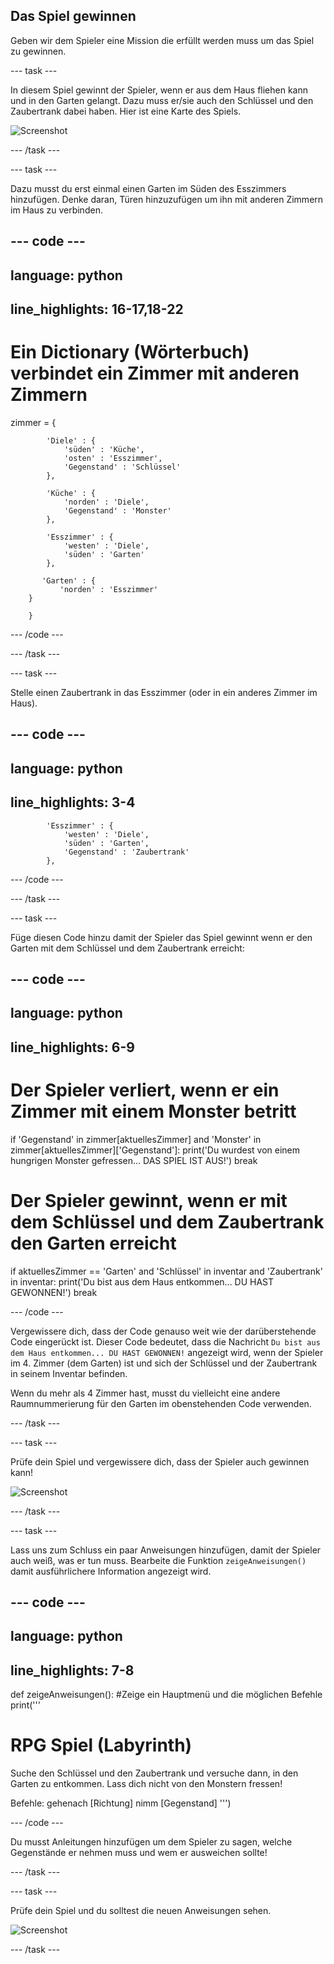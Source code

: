 ## Das Spiel gewinnen

Geben wir dem Spieler eine Mission die erfüllt werden muss um das Spiel zu gewinnen.

--- task ---

In diesem Spiel gewinnt der Spieler, wenn er aus dem Haus fliehen kann und in den Garten gelangt. Dazu muss er/sie auch den Schlüssel und den Zaubertrank dabei haben. Hier ist eine Karte des Spiels.

![Screenshot](images/rpg-final-map.png)

--- /task ---

--- task ---

Dazu musst du erst einmal einen Garten im Süden des Esszimmers hinzufügen. Denke daran, Türen hinzuzufügen um ihn mit anderen Zimmern im Haus zu verbinden.

--- code ---
---
language: python
---

## line_highlights: 16-17,18-22

# Ein Dictionary (Wörterbuch) verbindet ein Zimmer mit anderen Zimmern

zimmer = {

            'Diele' : {
                'süden' : 'Küche',
                'osten' : 'Esszimmer',
                'Gegenstand' : 'Schlüssel'
            },
    
            'Küche' : {
                'norden' : 'Diele',
                'Gegenstand' : 'Monster'
            },
    
            'Esszimmer' : {
                'westen' : 'Diele',
                'süden' : 'Garten'
            },
    
           'Garten' : {
               'norden' : 'Esszimmer'
        }
    
        }
    

--- /code ---

--- /task ---

--- task ---

Stelle einen Zaubertrank in das Esszimmer (oder in ein anderes Zimmer im Haus).

--- code ---
---
language: python
---

## line_highlights: 3-4

            'Esszimmer' : {
                'westen' : 'Diele',
                'süden' : 'Garten',
                'Gegenstand' : 'Zaubertrank'
            },
    

--- /code ---

--- /task ---

--- task ---

Füge diesen Code hinzu damit der Spieler das Spiel gewinnt wenn er den Garten mit dem Schlüssel und dem Zaubertrank erreicht:

--- code ---
---
language: python
---

## line_highlights: 6-9

# Der Spieler verliert, wenn er ein Zimmer mit einem Monster betritt

if 'Gegenstand' in zimmer\[aktuellesZimmer] and 'Monster' in zimmer[aktuellesZimmer\]\['Gegenstand'\]: print('Du wurdest von einem hungrigen Monster gefressen... DAS SPIEL IST AUS!') break

# Der Spieler gewinnt, wenn er mit dem Schlüssel und dem Zaubertrank den Garten erreicht

if aktuellesZimmer == 'Garten' and 'Schlüssel' in inventar and 'Zaubertrank' in inventar: print('Du bist aus dem Haus entkommen... DU HAST GEWONNEN!') break

--- /code ---

Vergewissere dich, dass der Code genauso weit wie der darüberstehende Code eingerückt ist. Dieser Code bedeutet, dass die Nachricht `Du bist aus dem Haus entkommen... DU HAST GEWONNEN!` angezeigt wird, wenn der Spieler im 4. Zimmer (dem Garten) ist und sich der Schlüssel und der Zaubertrank in seinem Inventar befinden.

Wenn du mehr als 4 Zimmer hast, musst du vielleicht eine andere Raumnummerierung für den Garten im obenstehenden Code verwenden.

--- /task ---

--- task ---

Prüfe dein Spiel und vergewissere dich, dass der Spieler auch gewinnen kann!

![Screenshot](images/rpg-win-test.png)

--- /task ---

--- task ---

Lass uns zum Schluss ein paar Anweisungen hinzufügen, damit der Spieler auch weiß, was er tun muss. Bearbeite die Funktion `zeigeAnweisungen()` damit ausführlichere Information angezeigt wird.

--- code ---
---
language: python
---

## line_highlights: 7-8

def zeigeAnweisungen(): #Zeige ein Hauptmenü und die möglichen Befehle print('''

# RPG Spiel (Labyrinth)

Suche den Schlüssel und den Zaubertrank und versuche dann, in den Garten zu entkommen. Lass dich nicht von den Monstern fressen!

Befehle: gehenach [Richtung] nimm [Gegenstand] ''')

--- /code ---

Du musst Anleitungen hinzufügen um dem Spieler zu sagen, welche Gegenstände er nehmen muss und wem er ausweichen sollte!

--- /task ---

--- task ---

Prüfe dein Spiel und du solltest die neuen Anweisungen sehen.

![Screenshot](images/rpg-instructions-test.png)

--- /task ---